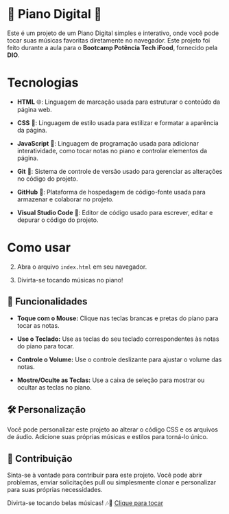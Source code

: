 # 🎹 Piano Digital 🎵

Este é um projeto de um Piano Digital simples e interativo, onde você pode tocar suas músicas favoritas diretamente no navegador. Este  projeto foi feito durante a aula para o  **Bootcamp Potência Tech iFood**, fornecido pela **DIO**.

# Tecnologias

- **HTML** 🌐: Linguagem de marcação usada para estruturar o conteúdo da página web.

- **CSS** 🎨: Linguagem de estilo usada para estilizar e formatar a aparência da página.

- **JavaScript** 🚀: Linguagem de programação usada para adicionar interatividade, como tocar notas no piano e controlar elementos da página.

- **Git** 🐙: Sistema de controle de versão usado para gerenciar as alterações no código do projeto.

- **GitHub** 💼: Plataforma de hospedagem de código-fonte usada para armazenar e colaborar no projeto.

- **Visual Studio Code** 🧰: Editor de código usado para escrever, editar e depurar o código do projeto.

# Como usar
2. Abra o arquivo `index.html` em seu navegador.

3. Divirta-se tocando músicas no piano!

## 🎵 Funcionalidades

- **Toque com o Mouse:** Clique nas teclas brancas e pretas do piano para tocar as notas.

- **Use o Teclado:** Use as teclas do seu teclado correspondentes às notas do piano para tocar.

- **Controle o Volume:** Use o controle deslizante para ajustar o volume das notas.

- **Mostre/Oculte as Teclas:** Use a caixa de seleção para mostrar ou ocultar as teclas no piano.

## 🛠️ Personalização

Você pode personalizar este projeto ao alterar o código CSS e os arquivos de áudio. Adicione suas próprias músicas e estilos para torná-lo único.

## 🙏 Contribuição

Sinta-se à vontade para contribuir para este projeto. Você pode abrir problemas, enviar solicitações pull ou simplesmente clonar e personalizar para suas próprias necessidades.

Divirta-se tocando belas músicas! 🎶🎹
[Clique para tocar](https://striderry.github.io/piano-digital/)
